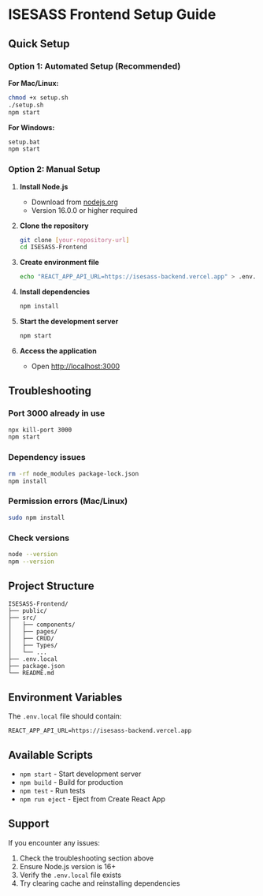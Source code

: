 # ISESASS Frontend Setup Guide

## Quick Setup

### Option 1: Automated Setup (Recommended)

**For Mac/Linux:**
```bash
chmod +x setup.sh
./setup.sh
npm start
```

**For Windows:**
```cmd
setup.bat
npm start
```

### Option 2: Manual Setup

1. **Install Node.js**
   - Download from [nodejs.org](https://nodejs.org/)
   - Version 16.0.0 or higher required

2. **Clone the repository**
   ```bash
   git clone [your-repository-url]
   cd ISESASS-Frontend
   ```

3. **Create environment file**
   ```bash
   echo "REACT_APP_API_URL=https://isesass-backend.vercel.app" > .env.local
   ```

4. **Install dependencies**
   ```bash
   npm install
   ```

5. **Start the development server**
   ```bash
   npm start
   ```

6. **Access the application**
   - Open [http://localhost:3000](http://localhost:3000)

## Troubleshooting

### Port 3000 already in use
```bash
npx kill-port 3000
npm start
```

### Dependency issues
```bash
rm -rf node_modules package-lock.json
npm install
```

### Permission errors (Mac/Linux)
```bash
sudo npm install
```

### Check versions
```bash
node --version
npm --version
```

## Project Structure

```
ISESASS-Frontend/
├── public/
├── src/
│   ├── components/
│   ├── pages/
│   ├── CRUD/
│   ├── Types/
│   └── ...
├── .env.local
├── package.json
└── README.md
```

## Environment Variables

The `.env.local` file should contain:
```
REACT_APP_API_URL=https://isesass-backend.vercel.app
```

## Available Scripts

- `npm start` - Start development server
- `npm build` - Build for production
- `npm test` - Run tests
- `npm run eject` - Eject from Create React App

## Support

If you encounter any issues:
1. Check the troubleshooting section above
2. Ensure Node.js version is 16+
3. Verify the `.env.local` file exists
4. Try clearing cache and reinstalling dependencies
